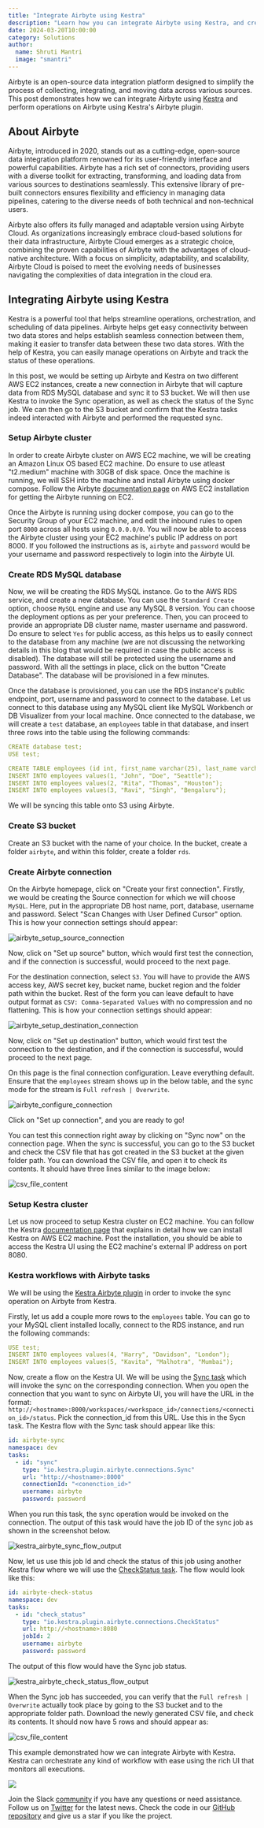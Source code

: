 ```yaml
---
title: "Integrate Airbyte using Kestra"
description: "Learn how you can integrate Airbyte using Kestra, and create Kestra tasks that could invoke Airbyte operations."
date: 2024-03-20T10:00:00
category: Solutions
author:
  name: Shruti Mantri
  image: "smantri"
---
```


Airbyte is an open-source data integration platform designed to simplify the process of collecting, integrating, and moving data across various sources. This post demonstrates how we can integrate Airbyte using [Kestra](https://github.com/kestra-io/kestra) and perform operations on Airbyte using Kestra's Airbyte plugin.

## About Airbyte ##

Airbyte, introduced in 2020, stands out as a cutting-edge, open-source data integration platform renowned for its user-friendly interface and powerful capabilities. Airbyte has a rich set of connectors, providing users with a diverse toolkit for extracting, transforming, and loading data from various sources to destinations seamlessly. This extensive library of pre-built connectors ensures flexibility and efficiency in managing data pipelines, catering to the diverse needs of both technical and non-technical users.

Airbyte also offers its fully managed and adaptable version using Airbyte Cloud. As organizations increasingly embrace cloud-based solutions for their data infrastructure, Airbyte Cloud emerges as a strategic choice, combining the proven capabilities of Airbyte with the advantages of cloud-native architecture. With a focus on simplicity, adaptability, and scalability, Airbyte Cloud is poised to meet the evolving needs of businesses navigating the complexities of data integration in the cloud era.

## Integrating Airbyte using Kestra ##

Kestra is a powerful tool that helps streamline operations, orchestration, and scheduling of data pipelines. Airbyte helps get easy connectivity between two data stores and helps establish seamless connection between them, making it easier to transfer data between these two data stores. With the help of Kestra, you can easily manage operations on Airbyte and track the status of these operations.

In this post, we would be setting up Airbyte and Kestra on two different AWS EC2 instances, create a new connection in Airbyte that will capture data from RDS MySQL database and sync it to S3 bucket. We will then use Kestra to invoke the Sync operation, as well as check the status of the Sync job. We can then go to the S3 bucket and confirm that the Kestra tasks indeed interacted with Airbyte and performed the requested sync.

### Setup Airbyte cluster ###

In order to create Airbyte cluster on AWS EC2 machine, we will be creating an Amazon Linux OS based EC2 machine. Do ensure to use atleast "t2.medium" machine with 30GB of disk space. Once the machine is running, we will SSH into the machine and install Airbyte using docker compose. Follow the Airbyte [documentation page](https://docs.airbyte.com/deploying-airbyte/on-aws-ec2) on AWS EC2 installation for getting the Airbyte running on EC2.

Once the Airbyte is running using docker compose, you can go to the Security Group of your EC2 machine, and edit the inbound rules to open port `8000` across all hosts using `0.0.0.0/0`. You will now be able to access the Airbyte cluster using your EC2 machine's public IP address on port 8000. If you followed the instructions as is, `airbyte` and `password` would be your username and password respectively to login into the Airbyte UI.

### Create RDS MySQL database ###

Now, we will be creating the RDS MySQL instance. Go to the AWS RDS service, and create a new database. You can use the `Standard Create` option, choose `MySQL` engine and use any MySQL 8 version. You can choose the deployment options as per your preference. Then, you can proceed to provide an appropriate DB cluster name, master username and password. Do ensure to select `Yes` for public access, as this helps us to easily connect to the database from any machine (we are not discussing the networking details in this blog that would be required in case the public access is disabled). The database will still be protected using the username and password. With all the settings in place, click on the button "Create Database". The database will be provisioned in a few minutes.

Once the database is provisioned, you can use the RDS instance's public endpoint, port, username and password to connect to the database. Let us connect to this database using any MySQL client like MySQL Workbench or DB Visualizer from your local machine. Once connected to the database, we will create a `test` database, an `employees` table in that database, and insert three rows into the table using the following commands:

```yaml
CREATE database test;
USE test;

CREATE TABLE employees (id int, first_name varchar(25), last_name varchar(25), city varchar(25));
INSERT INTO employees values(1, "John", "Doe", "Seattle");
INSERT INTO employees values(2, "Rita", "Thomas", "Houston");
INSERT INTO employees values(3, "Ravi", "Singh", "Bengaluru");
```

We will be syncing this table onto S3 using Airbyte.

### Create S3 bucket ###

Create an S3 bucket with the name of your choice. In the bucket, create a folder `airbyte`, and within this folder, create a folder `rds`.

### Create Airbyte connection ###

On the Airbyte homepage, click on "Create your first connection". Firstly, we would be creating the Source connection for which we will choose `MySQL`. Here, put in the appropriate DB host name, port, database, username and password. Select "Scan Changes with User Defined Cursor" option. This is how your connection settings should appear:

![airbyte_setup_source_connection](/blogs/2024-03-20-kestra-airbyte/airbyte_setup_source_connection.png)

Now, click on "Set up source" button, which would first test the connection, and if the connection is successful, would proceed to the next page.

For the destination connection, select `S3`. You will have to provide the AWS access key, AWS secret key, bucket name, bucket region and the folder path within the bucket. Rest of the form you can leave default to have output format as `CSV: Comma-Separated Values` with no compression and no flattening. This is how your connection settings should appear:

![airbyte_setup_destination_connection](/blogs/2024-03-20-kestra-airbyte/airbyte_setup_destination_connection.png)

Now, click on "Set up destination" button, which would first test the connection to the destination, and if the connection is successful, would proceed to the next page.

On this page is the final connection configuration. Leave everything default. Ensure that the `employees` stream shows up in the below table, and the sync mode for the stream is `Full refresh | Overwrite`.

![airbyte_configure_connection](/blogs/2024-03-20-kestra-airbyte/airbyte_configure_connection.png)

Click on "Set up connection", and you are ready to go!

You can test this connection right away by clicking on "Sync now" on the connection page. When the sync is successful, you can go to the S3 bucket and check the CSV file that has got created in the S3 bucket at the given folder path. You can download the CSV file, and open it to check its contents. It should have three lines similar to the image below:

![csv_file_content](/blogs/2024-03-20-kestra-airbyte/airbyte_destination_output_three_lines.png)

### Setup Kestra cluster ###

Let us now proceed to setup Kestra cluster on EC2 machine. You can follow the Kestra [documentation page](https://kestra.io/docs/installation/aws-ec2) that explains in detail how we can install Kestra on AWS EC2 machine. Post the installation, you should be able to access the Kestra UI using the EC2 machine's external IP address on port 8080.

### Kestra workflows with Airbyte tasks ###

We will be using the [Kestra Airbyte plugin](https://kestra.io/plugins/plugin-airbyte) in order to invoke the sync operation on Airbyte from Kestra.

Firstly, let us add a couple more rows to the `employees` table. You can go to your MySQL client installed locally, connect to the RDS instance, and run the following commands:

```yaml
USE test;
INSERT INTO employees values(4, "Harry", "Davidson", "London");
INSERT INTO employees values(5, "Kavita", "Malhotra", "Mumbai");
```

Now, create a flow on the Kestra UI. We will be using the [Sync task](https://kestra.io/plugins/tasks/connections/io.kestra.plugin.airbyte.connections.sync) which will invoke the sync on the corresponding connection. When you open the connection that you want to sync on Airbyte UI, you will have the URL in the format: `http://<hostname>:8000/workspaces/<workspace_id>/connections/<connection_id>/status`. Pick the connection_id from this URL. Use this in the Sycn task. The Kestra flow with the Sync task should appear like this:

```yaml
id: airbyte-sync
namespace: dev
tasks:
  - id: "sync"
    type: "io.kestra.plugin.airbyte.connections.Sync"
    url: "http://<hostname>:8000"
    connectionId: "<conenction_id>"
    username: airbyte
    password: password
```

When you run this task, the sync operation would be invoked on the connection. The output of this task would have the job ID of the sync job as shown in the screenshot below.

![kestra_airbyte_sync_flow_output](/blogs/2024-03-20-kestra-airbyte/kestra_airbyte_sync_flow_output.png)

Now, let us use this job Id and check the status of this job using another Kestra flow where we will use the [CheckStatus task](https://kestra.io/plugins/tasks/connections/io.kestra.plugin.airbyte.connections.checkstatus). The flow would look like this:

```yaml
id: airbyte-check-status
namespace: dev
tasks:
  - id: "check_status"
    type: "io.kestra.plugin.airbyte.connections.CheckStatus"
    url: http://<hostname>:8080
    jobId: 2
    username: airbyte
    password: password
```

The output of this flow would have the Sync job status.

![kestra_airbyte_check_status_flow_output](/blogs/2024-03-20-kestra-airbyte/kestra_airbyte_check_status_flow_output.png)

When the Sync job has succeeded, you can verify that the `Full refresh | Overwrite` actually took place by going to the S3 bucket and to the appropriate folder path. Download the newly generated CSV file, and check its contents. It should now have 5 rows and should appear as:

![csv_file_content](/blogs/2024-03-20-kestra-airbyte/airbyte_destination_output_five_lines.png)

This example demonstrated how we can integrate Airbyte with Kestra. Kestra can orchestrate any kind of workflow with ease using the rich UI that monitors all executions.

![](/ui.gif)

Join the Slack [community](https://kestra.io/slack) if you have any questions or need assistance.
Follow us on [Twitter](https://twitter.com/kestra_io) for the latest news.
Check the code in our [GitHub repository](https://github.com/kestra-io/kestra) and give us a star if you like the project.
